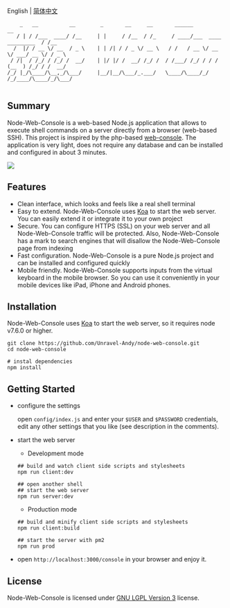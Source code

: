 English | [简体中文](./README.zh-CN.md)
```
    _   __          __        _       __     __       ______                       __   
   / | / /___  ____/ /__     | |     / /__  / /_     / ____/___  ____  _________  / /__ 
  /  |/ / __ \/ __  / _ \    | | /| / / _ \/ __ \   / /   / __ \/ __ \/ ___/ __ \/ / _ \
 / /|  / /_/ / /_/ /  __/    | |/ |/ /  __/ /_/ /  / /___/ /_/ / / / (__  ) /_/ / /  __/
/_/ |_/\____/\__,_/\___/     |__/|__/\___/_.___/   \____/\____/_/ /_/____/\____/_/\___/ 
                                                                                        
```
## Summary

Node-Web-Console is a web-based Node.js application that allows to execute shell commands on a server directly from a browser (web-based SSH). This project is inspired by the php-based [web-console](https://github.com/nickola/web-console). 
The application is very light, does not require any database and can be installed and configured in about 3 minutes.

![](./screenshots/node-web-console.jpg)

## Features

- Clean interface, which looks and feels like a real shell terminal
- Easy to extend. Node-Web-Console uses [Koa](https://github.com/koajs/koa) to start the web server. You can easily extend it or integrate it to your own project
- Secure. You can configure HTTPS (SSL) on your web server and all Node-Web-Console traffic will be protected. Also, Node-Web-Console has a mark to search engines that will disallow the Node-Web-Console page from indexing
- Fast configuration. Node-Web-Console is a pure Node.js project and can be installed and configured quickly
- Mobile friendly. Node-Web-Console supports inputs from the virtual keyboard in the mobile browser. So you can use it conveniently in your mobile devices like iPad, iPhone and Android phones.


## Installation

Node-Web-Console uses [Koa](https://github.com/koajs/koa) to start the web server, so it requires node v7.6.0 or higher.

```shell
git clone https://github.com/Unravel-Andy/node-web-console.git
cd node-web-console

# instal dependencies 
npm install
```

## Getting Started

- configure the settings

  open `config/index.js` and enter your `$USER` and `$PASSWORD` credentials, edit any other settings that you like (see description in the comments).

- start the web server

  - Development mode

  ```shell
  ## build and watch client side scripts and stylesheets
  npm run client:dev

  ## open another shell 
  ## start the web server
  npm run server:dev
  ```

  - Production mode

  ```shell
  ## build and minify client side scripts and stylesheets
  npm run client:build

  ## start the server with pm2 
  npm run prod
  ```

- open `http://localhost:3000/console` in your browser and enjoy it.

## License

Node-Web-Console is licensed under [GNU LGPL Version 3](http://www.gnu.org/licenses/lgpl.html) license.
